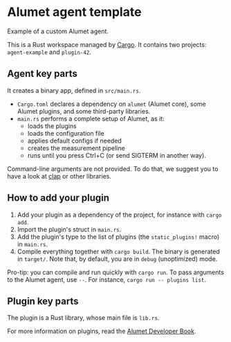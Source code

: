 # Alumet agent template

Example of a custom Alumet agent.

This is a Rust workspace managed by [Cargo](https://doc.rust-lang.org/cargo/).
It contains two projects: `agent-example` and `plugin-42`.

## Agent key parts

It creates a binary app, defined in `src/main.rs`.

- `Cargo.toml` declares a dependency on `alumet` (Alumet core), some Alumet plugins, and some third-party libraries.
- `main.rs` performs a complete setup of Alumet, as it:
  - loads the plugins
  - loads the configuration file
  - applies default configs if needed
  - creates the measurement pipeline
  - runs until you press Ctrl+C (or send SIGTERM in another way).

Command-line arguments are not provided.
To do that, we suggest you to have a look at [clap](https://docs.rs/clap/latest/clap/) or other libraries.

## How to add your plugin

1. Add your plugin as a dependency of the project, for instance with `cargo add`.
2. Import the plugin's struct in `main.rs`.
3. Add the plugin's type to the list of plugins (the `static_plugins!` macro) in `main.rs`.
4. Compile everything together with `cargo build`. The binary is generated in `target/`. Note that, by default, you are in `debug` (unoptimized) mode.

Pro-tip: you can compile and run quickly with `cargo run`. To pass arguments to the Alumet agent, use `--`. For instance, `cargo run -- plugins list`.

## Plugin key parts

The plugin is a Rust library, whose main file is `lib.rs`.

For more information on plugins, read the [Alumet Developer Book](https://alumet-dev.github.io/developer-book/).

